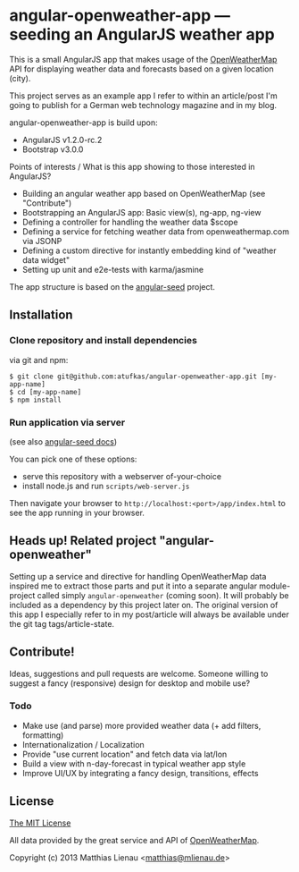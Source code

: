 # angular-openweather-app — seeding an AngularJS weather app

This is a small AngularJS app that makes usage of the [OpenWeatherMap](http://openweathermap.org/) API for displaying weather data and forecasts
based on a given location (city).

This project serves as an example app I refer to within an article/post I'm going to publish for a German
web technology magazine and in my blog.

angular-openweather-app is build upon:

* AngularJS v1.2.0-rc.2
* Bootstrap v3.0.0

Points of interests / What is this app showing to those interested in AngularJS?

* Building an angular weather app based on OpenWeatherMap (see "Contribute")
* Bootstrapping an AngularJS app: Basic view(s), ng-app, ng-view
* Defining a controller for handling the weather data $scope
* Defining a service for fetching weather data from openweathermap.com via JSONP
* Defining a custom directive for instantly embedding kind of "weather data widget"
* Setting up unit and e2e-tests with karma/jasmine

The app structure is based on the [angular-seed](https://github.com/angular/angular-seed)
project.


## Installation

### Clone repository and install dependencies

via git and npm:

```
$ git clone git@github.com:atufkas/angular-openweather-app.git [my-app-name]
$ cd [my-app-name]
$ npm install
```

### Run application via server

(see also [angular-seed docs](https://github.com/angular/angular-seed))

You can pick one of these options:

* serve this repository with a webserver of-your-choice
* install node.js and run `scripts/web-server.js`

Then navigate your browser to `http://localhost:<port>/app/index.html` to see the app running in
your browser.


## Heads up! Related project "angular-openweather"

Setting up a service and directive for handling OpenWeatherMap data inspired me to extract those parts
and put it into a separate angular module-project called simply `angular-openweather` (coming soon).
It will probably be included as a dependency by this project later on. The original version of this app
I especially refer to in my post/article will always be available under the git tag tags/article-state.


## Contribute!

Ideas, suggestions and pull requests are welcome. Someone willing to suggest a fancy (responsive) design
for desktop and mobile use?


### Todo

* Make use (and parse) more provided weather data (+ add filters, formatting)
* Internationalization / Localization
* Provide "use current location" and fetch data via lat/lon
* Build a view with n-day-forecast in typical weather app style
* Improve UI/UX by integrating a fancy design, transitions, effects


## License

[The MIT License](http://opensource.org/licenses/MIT)

All data provided by the great service and API of [OpenWeatherMap](http://openweathermap.org/).

Copyright (c) 2013 Matthias Lienau &lt;matthias@mlienau.de&gt;